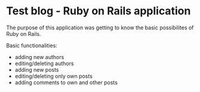 # Test blog - Ruby on Rails application

The purpose of this application was getting to know the basic possibilites of Ruby on Rails.

Basic functionalities:
* adding new authors
* editing/deleting authors
* adding new posts
* editing/deleting only own posts
* adding comments to own and other posts
